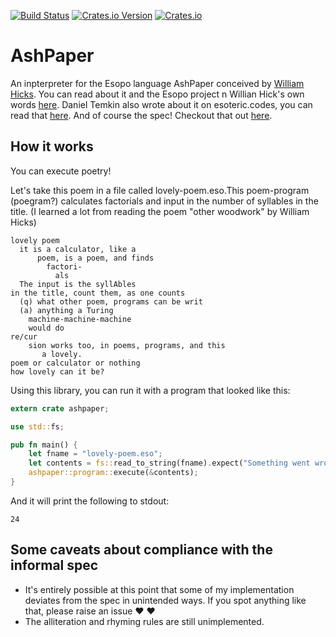 [![Build Status](https://travis-ci.org/shnewto/ashpaper.svg?branch=master)](https://travis-ci.org/shnewto/ashpaper)
[![Crates.io Version](https://img.shields.io/crates/v/ashpaper.svg)](https://crates.io/crates/ashpaper)
[![Crates.io](https://img.shields.io/crates/d/ashpaper.svg)](https://crates.io/crates/ashpaper)

# AshPaper
An inpterpreter for the Esopo language AshPaper conceived by [William Hicks](https://github.com/wphicks). You can read about it and the Esopo project n Willian Hick's own words [here](https://wphicks.github.io/esopo/). Daniel Temkin also wrote about it on esoteric.codes, you can read that [here](https://esoteric.codes/blog/esopo-turing-complete-poetry). And of course the spec! Checkout that out [here](https://github.com/wphicks/Esopo/blob/master/AshPaper/informal_specs.txt).

## How it works

You can execute poetry!

Let's take this poem in a file called lovely-poem.eso.This poem-program (poegram?) calculates factorials and input in the number of syllables in the title. (I learned a lot from reading the poem "other woodwork" by William Hicks)
```ignore
lovely poem
  it is a calculator, like a
      poem, is a poem, and finds
        factori-
          als
  The input is the syllAbles
in the title, count them, as one counts
  (q) what other poem, programs can be writ
  (a) anything a Turing
    machine-machine-machine
    would do
re/cur
    sion works too, in poems, programs, and this
       a lovely.
poem or calculator or nothing
how lovely can it be?
```
Using this library, you can run it with a program that looked like this:
```rust
extern crate ashpaper;

use std::fs;

pub fn main() {
    let fname = "lovely-poem.eso";
    let contents = fs::read_to_string(fname).expect("Something went wrong reading input file!");
    ashpaper::program::execute(&contents);
}
```

And it will print the following to stdout:
```ignore
24
```

## Some caveats about compliance with the informal spec
- It's entirely possible at this point that some of my implementation deviates from the spec in unintended ways. If you spot anything like that, please raise an issue :heart: :heart:
- The alliteration and rhyming rules are still unimplemented.

